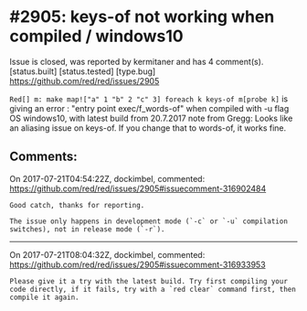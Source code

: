 
#2905: keys-of not working when compiled / windows10
================================================================================
Issue is closed, was reported by kermitaner and has 4 comment(s).
[status.built] [status.tested] [type.bug]
<https://github.com/red/red/issues/2905>

`Red[]
m: make map!["a" 1 "b" 2 "c" 3]
foreach k keys-of m[probe k]`
is giving an error :  "entry point exec/f_words-of"  when compiled with -u flag
OS windows10, with latest build from 20.7.2017
note from Gregg:
Looks like an aliasing issue on keys-of. If you change that to words-of, it works fine.


Comments:
--------------------------------------------------------------------------------

On 2017-07-21T04:54:22Z, dockimbel, commented:
<https://github.com/red/red/issues/2905#issuecomment-316902484>

    Good catch, thanks for reporting.
    
    The issue only happens in development mode (`-c` or `-u` compilation switches), not in release mode (`-r`).

--------------------------------------------------------------------------------

On 2017-07-21T08:04:32Z, dockimbel, commented:
<https://github.com/red/red/issues/2905#issuecomment-316933953>

    Please give it a try with the latest build. Try first compiling your code directly, if it fails, try with a `red clear` command first, then compile it again.

